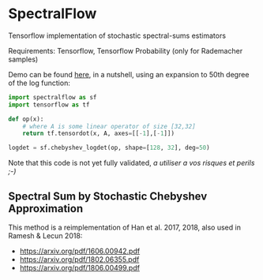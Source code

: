 # SpectralFlow
Tensorflow implementation of stochastic spectral-sums estimators

Requirements: Tensorflow, Tensorflow Probability (only for Rademacher samples)

Demo can be found [here](notebooks/StochasticChebyshev), in a nutshell, using an
expansion to 50th degree of the log function:
```python
import spectralflow as sf
import tensorflow as tf

def op(x):
    # where A is some linear operator of size [32,32]
    return tf.tensordot(x, A, axes=[[-1],[-1]])

logdet = sf.chebyshev_logdet(op, shape=[128, 32], deg=50)
```
Note that this code is not yet fully validated, *a utiliser a vos risques et perils ;-)*

## Spectral Sum by Stochastic Chebyshev Approximation

This method is a reimplementation of Han et al. 2017, 2018, also used in
Ramesh & Lecun 2018:

  - https://arxiv.org/pdf/1606.00942.pdf
  - https://arxiv.org/pdf/1802.06355.pdf
  - https://arxiv.org/pdf/1806.00499.pdf
